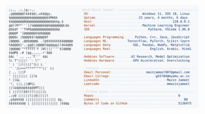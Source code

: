 <picture>
  <source srcset="https://raw.githubusercontent.com/mmazinjameel/mmazinjameel/main/dark_mode.svg?v=1741680788" media="(prefers-color-scheme: dark)">
  <img src="https://raw.githubusercontent.com/mmazinjameel/mmazinjameel/main/light_mode.svg?v=1741680788">
</picture>
